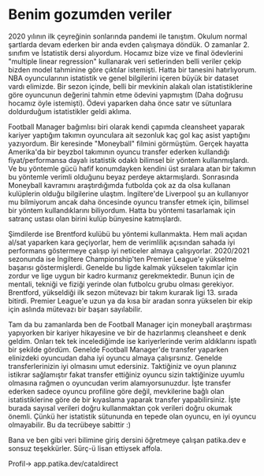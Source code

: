 # Benim gozumden veriler

2020 yılının ilk çeyreğinin sonlarında pandemi ile tanıştım. Okulum normal şartlarda devam ederken bir anda evden çalışmaya döndük. O zamanlar 2. sınıfım ve İstatistik dersi alıyordum. Hocamız bize vize ve final ödevlerini "multiple linear regression" kullanarak veri setlerinden belli veriler çekip bizden model tahminine göre çıktılar istemişti. Hatta bir tanesini hatırlıyorum. NBA oyuncularının istatistik ve genel bilgilerini içeren büyük bir dataset vardı elimizde. Bir sezon içinde, belli bir mevkinin alakalı olan istatistiklerine göre oyuncunun değerini tahmin etme ödevini yapmıştım (Daha doğrusu hocamız öyle istemişti). Ödevi yaparken daha önce satır ve sütunlara doldurduğum istatistikler geldi aklıma.

Football Manager bağımlısı biri olarak kendi çapımda cleansheet yaparak kariyer yaptığım takımın oyunculara ait sezonluk kaç gol kaç asist yaptığını yazıyordum. Bir keresinde "Moneyball" filmini görmüştüm. Gerçek hayatta Amerika'da bir beyzbol takımının oyuncu transfer ederken kullandığı fiyat/performansa dayalı istatistik odaklı bilimsel bir yöntem kullanmışlardı. Ve bu yöntemle gücü hafif konumdayken kendini üst sıralara atan bir takımın bu yöntemle verimli olduğunu beyaz perdeye aktarmışlardı. Sonrasında Moneyball kavramını araştırdığımda futbolda çok az da olsa kullanan kulüplerin olduğu bilgilerine ulaştım. İngiltere'de Liverpool şu an kullanıyor mu bilmiyorum ancak daha öncesinde oyuncu transfer etmek için, bilimsel bir yöntem kullandıklarını biliyordum. Hatta bu yöntemi tasarlamak için satranç ustası olan birini kulüp bünyesine katmışlardı.

Şimdilerde ise Brentford kulübü bu yöntemi kullanmakta. Hem mali açıdan al/sat yaparken kara geçiyorlar, hem de verimlilik açısından sahada iyi performans göstermeye çalışıp iyi neticeler almaya çalışıyorlar. 2020/2021 sezonunda ise İngiltere Championship'ten Premier League'e yükselme başarısı göstermişlerdi. Genelde bu ligde kalmak yükselen takımlar için zordur ve lige uygun bir kadro kurmanız gerekmektedir. Bunun için de mentali, tekniği ve fiziği yerinde olan futbolcu grubu olması gerekiyor. Brentford, yükseldiği ilk sezon mütevazı bir takım kurarak ligi 13. sırada bitirdi. Premier League'e uzun ya da kısa bir aradan sonra yükselen bir ekip için aslında mütevazı bir başarı sayılabilir. 

Tam da bu zamanlarda ben de Football Manager için moneyball araştırması yapıyorken bir kariyer hikayesine ve bir de hazırlanmış cleansheet e denk geldim. Onları tek tek incelediğimde ise kariyerlerinde verim aldıklarını ispatlı bir şekilde gördüm. Genelde Football Manager'de transfer yaparken elinizdeki oyuncudan daha iyi oyuncu almaya çalışırsınız. Genelde transferlerinizin iyi olmasını umut edersiniz. Taktiğiniz ve oyun planınız istikrar sağlamıştır fakat transfer ettiğiniz oyuncu sizin taktiğinize uyumlu olmasına rağmen o oyuncudan verim alamıyorsunuzdur. İşte transfer ederken sadece oyuncu profiline göre değil, mevkilerine bağlı olan istatistiklerine göre de bir kıyaslama yaparak transfer yapabilirsiniz. İşte burada sayısal verileri doğru kullanmaktan çok verileri doğru okumak önemli. Çünkü her istatistik sütununda en tepede olan oyuncu, en iyi oyuncu olmayabilir. Bu da tecrübeye sabittir :) 

Bana ve ben gibi veri bilimine giriş dersini öğretmeye çalışan patika.dev e sonsuz teşekkürler. Sürç-ü lisan ettiysek affola. 

Profil-> app.patika.dev/cataldirect
